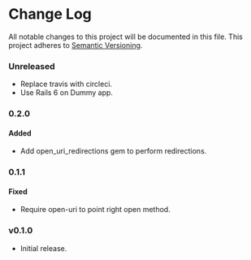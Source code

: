 # Change Log
All notable changes to this project will be documented in this file.
This project adheres to [Semantic Versioning](http://semver.org/).

### Unreleased

* Replace travis with circleci.
* Use Rails 6 on Dummy app.
### 0.2.0

#### Added

* Add open_uri_redirections gem to perform redirections.

### 0.1.1

#### Fixed

* Require open-uri to point right open method.

### v0.1.0

* Initial release.
